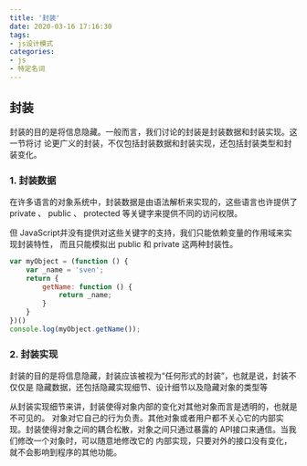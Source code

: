 ```yaml
---
title: '封装'
date: 2020-03-16 17:16:30
tags: 
- js设计模式
categories:
- js
- 特定名词
---
```


## 封装

封装的目的是将信息隐藏。一般而言，我们讨论的封装是封装数据和封装实现。这一节将讨
论更广义的封装，不仅包括封装数据和封装实现，还包括封装类型和封装变化。

### 1. 封装数据

在许多语言的对象系统中，封装数据是由语法解析来实现的，这些语言也许提供了 private 、
public 、 protected 等关键字来提供不同的访问权限。

但 JavaScript并没有提供对这些关键字的支持，我们只能依赖变量的作用域来实现封装特性，
而且只能模拟出 public 和 private 这两种封装性。

```javascript
var myObject = (function () {
    var _name = 'sven';
    return {
        getName: function () {
            return _name;
        }
    }
})()
console.log(myObject.getName());		
```

### 2. 封装实现

封装的目的是将信息隐藏，封装应该被视为“任何形式的封装”，也就是说，封装不仅仅是
隐藏数据，还包括隐藏实现细节、设计细节以及隐藏对象的类型等

从封装实现细节来讲，封装使得对象内部的变化对其他对象而言是透明的，也就是不可见的。
对象对它自己的行为负责。其他对象或者用户都不关心它的内部实现。封装使得对象之间的耦合松散，对象之间只通过暴露的 API接口来通信。当我们修改一个对象时，可以随意地修改它的
内部实现，只要对外的接口没有变化，就不会影响到程序的其他功能。